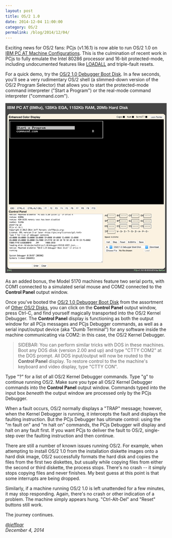 ```yaml
---
layout: post
title: OS/2 1.0
date: 2014-12-04 11:00:00
category: OS/2
permalink: /blog/2014/12/04/
---
```


Exciting news for OS/2 fans: PCjs (v1.16.1) is now able to run OS/2 1.0 on
[IBM PC AT Machine Configurations](/devices/pc/machine/#model-5170-machine-configurations).  This is the culmination
of recent work in PCjs to fully emulate the Intel 80286 processor and 16-bit protected-mode, including undocumented
features like [LOADALL](/pubs/pc/reference/intel/80286/loadall/) and triple-fault resets.

For a quick demo, try the [OS/2 1.0 Debugger Boot Disk](/disks/pc/os2/misc/1.0/debugger/).  In a few seconds,
you'll see a very rudimentary OS/2 shell (a slimmed-down version of the OS/2 Program Selector) that allows you to
start the protected-mode command interpreter ("Start a Program") or the real-mode command interpreter ("command.com").

[<img src="/blog/images/os2-debugger.jpg" alt="OS/2 1.0 With Kernel Debugger"/>](/disks/pc/os2/misc/1.0/debugger/)
 
As an added bonus, the Model 5170 machines feature two serial ports, with COM1 connected to a simulated serial
mouse and COM2 connected to the **Control Panel** output window.

Once you've booted the [OS/2 1.0 Debugger Boot Disk](/disks/pc/os2/misc/1.0/debugger/) from the assortment of
[Other OS/2 Disks](/disks/pc/os2/misc/), you can click on the **Control Panel** output window, press Ctrl-C, and
find yourself magically transported into the OS/2 Kernel Debugger.  The **Control Panel** display is functioning
as both the output window for all PCjs messages and PCjs Debugger commands, as well as a serial input/output device
(aka "Dumb Terminal") for any software inside the machine communicating via COM2: in this case, the OS/2 Kernel Debugger.

> SIDEBAR: You can perform similar tricks with DOS in these machines.  Boot any DOS disk (version 2.00 and up)
and type "CTTY COM2" at the DOS prompt.  All DOS input/output will now be routed to the **Control Panel** display.
To restore control to the the machine's keyboard and video display, type "CTTY CON".

Type "?" for a list of all OS/2 Kernel Debugger commands.  Type "g" to continue running OS/2.  Make sure you type all
OS/2 Kernel Debugger commands into the **Control Panel** output window.  Commands typed into the input box *beneath*
the output window are processed only by the PCjs Debugger.

When a fault occurs, OS/2 normally displays a "TRAP" message; however, when the Kernel Debugger is running, it
intercepts the fault and displays the faulting instruction.  But the PCjs Debugger has ultimate control: using
the "m fault on" and "m halt on" commands, the PCjs Debugger will display and halt on any fault first.  If you want
PCjs to deliver the fault to OS/2, single-step over the faulting instruction and then continue.

There are still a number of known issues running OS/2.  For example, when attempting to install OS/2 1.0 from the
installation diskette images onto a hard disk image, OS/2 successfully formats the hard disk and copies the files from
the first two diskettes, but usually while copying files from either the second or third diskette, the process stops.
There's no crash -- it simply stops copying files and never finishes.  My best guess at this point is that some
interrupts are being dropped.

Similarly, if a machine running OS/2 1.0 is left unattended for a few minutes, it may stop responding.  Again, there's
no crash or other indication of a problem.  The machine simply appears hung.  "Ctrl-Alt-Del" and "Reset" buttons still
work.

The journey continues.

*[@jeffpar](http://twitter.com/jeffpar)*  
*December 4, 2014*
